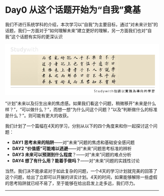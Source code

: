 # Day0 从这个话题开始为“自我”奠基

我们不进行系统学科的介绍，本次学习以“自我”为主要目标，通过“对未来计划”的话题，我们一方面对于“如何理解未来”建立更好的理解，另一方面我们也对“自我”这个话题有实际的更深认识

![](/assets/1.jpg)

“计划”未来以及衍生出来的焦虑感。如果我们看这个问题，稍微移开“未来是什么样？”，“可以做什么？”，而想一想“为什么问这个问题？”以及“判断做什么的标准是什么？”。则可能有更大的收获。

我们计划了一个篇幅在4天的学习，分别从以下的四个角度来和你一起探讨这个问题：

* **DAY1 思考未来的陷阱**——对“未来”问题的焦虑和基础安全感问题
* **DAY2 “价值感”可能难以逃避**——对“未来”问题思考标准的辨析
* **DAY3 未来可以预测到什么程度**？——对“未来”问题的难点分析
* **DAY4 想了有什么用？能着手做吗？**——对“未来”问题的实践性讨论

当然，我们决不能承诺对于如此复杂的问题，一个4天的学习计划就完美的回答了这个问题，给出了立即可以开展的详实计划。4天的时间，如果能够解除一些虚假的思考陷阱就已经不易了，至于能够在给出启发上走多远，我们尽力。

---



